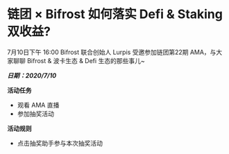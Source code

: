 # 链团 × Bifrost 如何落实 Defi & Staking 双收益?

7月10日下午 16:00 Bifrost 联合创始人 Lurpis 受邀参加链团第22期 AMA，与大家聊聊 Bifrost & 波卡生态 & Defi 生态的那些事儿~

***日期：2020/7/10***

**活动任务**
- 观看 AMA 直播
- 参加抽奖活动

**活动规则**
- 点击抽奖助手参与本次抽奖活动
